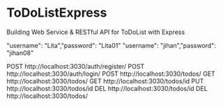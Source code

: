 # ToDoListExpress

Building Web Service &amp; RESTful API for ToDoList with Express

"username": "Lita","password": "Lita01"
"username": "jihan","password": "jihan08"

POST http://localhost:3030/auth/register/
POST http://localhost:3030/auth/login/
POST http://localhost:3030/todos/
GET http://localhost:3030/todos/
GET http://localhost:3030/todos/id
PUT http://localhost:3030/todos/id
DEL http://localhost:3030/todos/id
DEL http://localhost:3030/todos/
